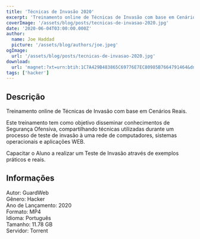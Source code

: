 ```yaml
---
title: 'Técnicas de Invasão 2020'
excerpt: 'Treinamento online de Técnicas de Invasão com base em Cenários Reais.  Este treinamento tem como objetivo disseminar conhecimentos de Segurança Ofensiva, compartilhando técnicas utilizadas durante um processo de teste de invasão à uma rede de computadores, sistemas operacionais e apli'
coverImage: '/assets/blog/posts/tecnicas-de-invasao-2020.jpg'
date: '2020-06-04T03:00:00.000Z'
author:
  name: Joe Haddad
  picture: '/assets/blog/authors/joe.jpeg'
ogImage:
  url: '/assets/blog/posts/tecnicas-de-invasao-2020.jpg'
download:
  url: 'magnet:?xt=urn:btih:1C7A429B483865C69776E7EC80985B7664791464&dn=Tecnicas%20de%20Invas%c3%a3o&tr=udp%3a%2f%2ftracker.openbittorrent.com%3a1337%2fannounce&tr=udp%3a%2f%2ftracker.opentrackr.org%3a1337%2fannounce'
tags: ['hacker']
---
```

<h2>Descrição</h2>
<p></p><p>Treinamento online de Técnicas de Invasão com base em Cenários Reais.</p><p>Este treinamento tem como objetivo disseminar conhecimentos de Segurança Ofensiva, compartilhando técnicas utilizadas durante um processo de teste de invasão à uma rede de computadores, sistemas operacionais e aplicações WEB.</p><p>Capacitar o Aluno a realizar um Teste de Invasão através de exemplos práticos e reais.</p><h2>Informações</h2><p>Autor: GuardWeb<br/>Gênero: Hacker<br/>Ano de Lançamento: 2020<br/>Formato: MP4<br/>Idioma: Português<br/>Tamanho: 11.78 GB<br/>Servidor: Torrent</p>